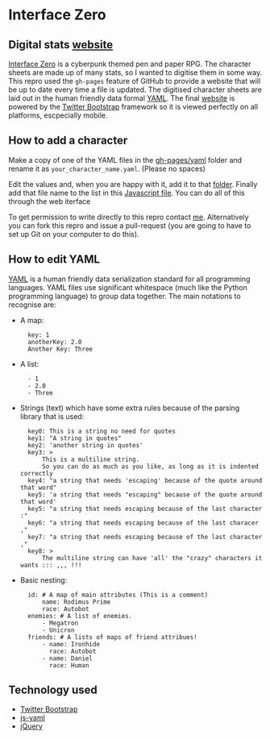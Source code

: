 Interface Zero
==============

Digital stats [website][website]
-----------------

[Interface Zero][interfacezero] is a cyberpunk themed pen and paper RPG.
The character sheets are made up of many stats, so I wanted to digitise them in some way. 
This repro used the  `gh-pages` feature of GitHub to provide a website that will be up to date every time a file is updated. 
The digitised character sheets are laid out in the human friendly data formal [YAML][yaml].
The final [website][website] is powered by the [Twitter Bootstrap][bootstrap] framework so it is viewed perfectly on all platforms, escpecially mobile.


How to add a character
----------------------
Make a copy of one of the YAML files in the [gh-pages/yaml][yamlfolder]  folder and rename it as `your_character_name.yaml`. (Please no spaces)

Edit the values and, when you are happy with it, add it to that [folder][yamlfolder].
Finally add that file name to the list in this [Javascript file][jsfile]. 
You can do all of this through the web iterface

To get permission to write directly to this repro contact [me][nathan]. 
Alternatively you can fork this repro and issue a pull-request (you are going to have to set up Git on your computer to do this).


How to edit YAML
----------------
[YAML][yaml] is a human friendly data serialization standard for all programming languages.
YAML files use significant whitespace (much like the Python programming language) to group data together. The main notations to recognise are:

* A map:

        key: 1
        anotherKey: 2.0
        Another Key: Three

* A list:

        - 1
        - 2.0
        - Three

* Strings (text) which have some extra rules because of the parsing library that is used:

        key0: This is a string no need for quotes
        key1: "A string in quotes"
        key2: 'another string in quotes'
        key3: >
            This is a multiline string.
            So you can do as much as you like, as long as it is indented correctly
        key4: "a string that needs 'escaping' because of the quote around that word"
        key5: 'a string that needs "escaping" because of the quote around that word'
        key5: "a string that needs escaping because of the last character :"
        key6: "a string that needs escaping because of the last characer ,"
        key7: "a string that needs escaping because of the last character ,"
        key8: >
            The multiline string can have 'all' the "crazy" characters it wants ::: ,,, !!!
    

* Basic nesting:

        id: # A map of main attributes (This is a comment)
            name: Rodimus Prime
            race: Autobot
        enemies: # A list of enemies. 
            - Megatron
            - Unicron
        friends: # A lists of maps of friend attribues!
            - name: Ironhide
              race: Autobot
            - name: Daniel
              race: Human

Technology used
---------------
* [Twitter Bootstrap][bootstrap]
* [js-yaml][jsyaml]
* [jQuery][jq]

[interfacezero]: http://rpg.drivethrustuff.com/product/124685/Interface-Zero-20-Full-Metal-Cyberpunk "Interface Zero homepage"
[yaml]: http://yaml.org/ "YAML specification"
[yamlvalidate]: http://yaml-online-parser.appspot.com/ "Online YAML validator"
[yamlfolder]: https://github.com/nathanrosspowell/interfacezero/tree/gh-pages/yaml "YAML data folder"
[jsfile]: https://github.com/nathanrosspowell/interfacezero/blob/gh-pages/js/yaml_lists.js "yaml_lists.js"
[bootstrap]: https://github.com/twbs/bootstrap
[jsyaml]: https://github.com/nodeca/js-yaml
[nathan]: http://nathanrosspowell.com/about_me/ "Link to personal email"
[website]: http://nathanrosspowell.github.io/interfacezero/
[jq]: http://jquery.com/
